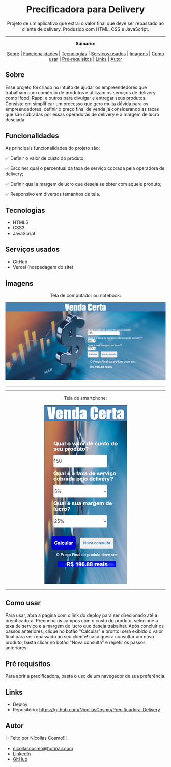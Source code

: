 <h1 align="center">Precificadora para Delivery</h1>
<p align="center">Projeto de um aplicativo que extrai o valor final que deve ser repassado ao cliente de delivery. Produzido com HTML, CSS e JavaScript.</p>

---

**<p align="center">Sumário:</p>**
<p align="center">
<a href="#sobre">Sobre</a> |
<a href="#funcionalidades">Funcionalidades</a> |
<a href="#tecnologias">Tecnologias</a> |
<a href="#serviços-usados">Serviços usados</a> |
<a href="#imagens">Imagens</a> |
<a href="#como-usar">Como usar</a> |
<a href="#pré-requisitos">Pré-requisitos</a> |
<a href="#links">Links</a> |
<a href="#autor">Autor</a></p>


## Sobre
Esse projeto foi criado no intuito de ajudar os empreendedores que trabalham com comércio de produtos e utilizam os serviços de delivery como Ifood, Rappi e outros para divulgar e entregar seus produtos. Consiste em simplificar um processo que gera muita dúvida para os empreendedores, definir o preço final de venda já considerando as taxas que são cobradas por essas operadoras de delivery e a margem de lucro desejada.


## Funcionalidades
As principais funcionalidades do projeto são:

✅ Definir o valor de custo do produto;

✅ Escolher qual o percentual da taxa de serviço cobrada pela operadora de delivery;

✅ Definir qual a margem delucro que deseja se obter com aquele produto;

✅ Responsivo em diversos tamanhos de tela.


## Tecnologias
* HTML5
* CSS3
* JavaScript


## Serviços usados
* GitHub
* Vercel (hospedagem do site)


## Imagens
<p align="center">Tela de computador ou notebook:</p>
<img src="img/telapc.png" alt="layout em computadores">

---


---
<p align="center">Tela de smartphone:</p>
<div align="center">
  <img src="img/telacelular.png" alt="layout em smartphones">
</div>

---

## Como usar
Para usar, abra a página com o link do deploy para ser direcionado até a precificadora. Preencha os campos com o custo do produto, selecione a taxa de serviço e a margem de lucro que deseja trabalhar. Após concluir os passos anteriores, clique no botão "Calcular" e pronto! será exibido o valor final para ser repassado ao seu cliente! caso queira consultar um novo produto, basta clicar no botão "Nova consulta" e repetir os passos anteriores.


## Pré requisitos
Para abrir a precificadora, basta o uso de um navegador de sua preferência.


## Links
* Deploy: 
* Repositório: https://github.com/NicollasCosmo/Precificadora-Delivery


## Autor
✨ Feito por Nícollas Cosmo!!!

* nicollascosmo@hotmail.com
* <a href="https://www.linkedin.com/in/nicollascosmo" target=”_blank”>LinkedIn</a>
* <a href="https://github.com/NicollasCosmo" target=”_blank”>GitHub</a>
